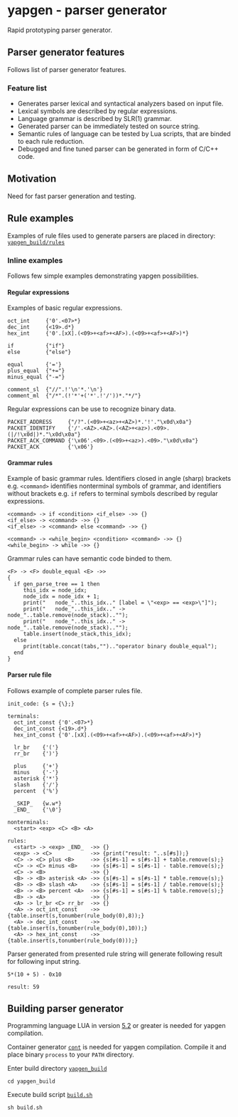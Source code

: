 # yapgen - parser generator

Rapid prototyping parser generator.

## Parser generator features

Follows list of parser generator features.

### Feature list

* Generates parser lexical and syntactical analyzers based on input file.
* Lexical symbols are described by regular expressions.
* Language grammar is described by SLR(1) grammar.
* Generated parser can be immediately tested on source string.
* Semantic rules of language can be tested by Lua scripts, that are binded to
  each rule reduction.
* Debugged and fine tuned parser can be generated in form of C/C++ code.

## Motivation

Need for fast parser generation and testing.

## Rule examples

Examples of rule files used to generate parsers are placed in directory:
[`yapgen_build/rules`](https://github.com/izuzanak/yapgen/tree/master/yapgen_build/rules)

### Inline examples

Follows few simple examples demonstrating yapgen possibilities.

#### Regular expressions

Examples of basic regular expressions.

```
oct_int     {'0'.<07>*}
dec_int     {<19>.d*}
hex_int     {'0'.[xX].(<09>+<af>+<AF>).(<09>+<af>+<AF>)*}

if          {"if"}
else        {"else"}

equal       {'='}
plus_equal  {"+="}
minus_equal {"-="}

comment_sl  {"//".!'\n'*.'\n'}
comment_ml  {"/*".(!'*'+('*'.!'/'))*."*/"}
```

Regular expressions can be use to recognize binary data.

```
PACKET_ADDRESS     {"/?".(<09>+<az>+<AZ>)*.'!'."\x0d\x0a"}
PACKET_IDENTIFY    {'/'.<AZ>.<AZ>.(<AZ>+<az>).<09>.(|/!\x0d|)*."\x0d\x0a"}
PACKET_ACK_COMMAND {'\x06'.<09>.(<09>+<az>).<09>."\x0d\x0a"}
PACKET_ACK         {'\x06'}
```

#### Grammar rules

Example of basic grammar rules. Identifiers closed in angle (sharp) brackets
e.g. `<command>` identifies nonterminal symbols of grammar, and identifiers
without brackets e.g. `if` refers to terminal symbols described by regular
expressions.

```
<command> -> if <condition> <if_else> ->> {}
<if_else> -> <command> ->> {}
<if_else> -> <command> else <command> ->> {}

<command> -> <while_begin> <condition> <command> ->> {}
<while_begin> -> while ->> {}
```

Grammar rules can have semantic code binded to them.

```
<F> -> <F> double_equal <E> ->>
{
  if gen_parse_tree == 1 then
     this_idx = node_idx;
     node_idx = node_idx + 1;
     print("   node_"..this_idx.." [label = \"<exp> == <exp>\"]");
     print("   node_"..this_idx.." -> node_"..table.remove(node_stack).."");
     print("   node_"..this_idx.." -> node_"..table.remove(node_stack).."");
     table.insert(node_stack,this_idx);
  else
     print(table.concat(tabs,"").."operator binary double_equal");
  end
}
```

#### Parser rule file

Follows example of complete parser rules file.

```
init_code: {s = {\};}

terminals:
  oct_int_const {'0'.<07>*}
  dec_int_const {<19>.d*}
  hex_int_const {'0'.[xX].(<09>+<af>+<AF>).(<09>+<af>+<AF>)*}

  lr_br    {'('}
  rr_br    {')'}

  plus     {'+'}
  minus    {'-'}
  asterisk {'*'}
  slash    {'/'}
  percent  {'%'}

  _SKIP_   {w.w*}
  _END_    {'\0'}

nonterminals:
  <start> <exp> <C> <B> <A>

rules:
  <start> -> <exp> _END_  ->> {}
  <exp> -> <C>            ->> {print("result: "..s[#s]);}
  <C> -> <C> plus <B>     ->> {s[#s-1] = s[#s-1] + table.remove(s);}
  <C> -> <C> minus <B>    ->> {s[#s-1] = s[#s-1] - table.remove(s);}
  <C> -> <B>              ->> {}
  <B> -> <B> asterisk <A> ->> {s[#s-1] = s[#s-1] * table.remove(s);}
  <B> -> <B> slash <A>    ->> {s[#s-1] = s[#s-1] / table.remove(s);}
  <B> -> <B> percent <A>  ->> {s[#s-1] = s[#s-1] % table.remove(s);}
  <B> -> <A>              ->> {}
  <A> -> lr_br <C> rr_br  ->> {}
  <A> -> oct_int_const    ->> {table.insert(s,tonumber(rule_body(0),8));}
  <A> -> dec_int_const    ->> {table.insert(s,tonumber(rule_body(0),10));}
  <A> -> hex_int_const    ->> {table.insert(s,tonumber(rule_body(0)));}
```

Parser generated from presented rule string will generate following result
for following input string.

```
5*(10 + 5) - 0x10
```
```
result: 59
```

## Building parser generator

Programming language LUA in version [5.2](http://www.lua.org/ftp/) or greater
is needed for yapgen compilation.

Container generator [`cont`](https://github.com/izuzanak/cont) is needed for
yapgen compilation. Compile it and place binary `process` to your `PATH`
directory.

Enter build directory [`yapgen_build`](https://github.com/izuzanak/yapgen/tree/master/yapgen_build)
```
cd yapgen_build
```
Execute build script [`build.sh`](https://github.com/izuzanak/yapgen/blob/master/yapgen_build/build.sh)
```
sh build.sh
```

